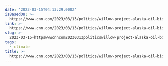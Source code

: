 ```yaml
---
date: '2023-03-15T04:13:29.000Z'
isBasedOn: >-
  https://www.cnn.com/2023/03/13/politics/willow-project-alaska-oil-biden-approval-climate/index.html
link: >-
  https://www.cnn.com/2023/03/13/politics/willow-project-alaska-oil-biden-approval-climate/index.html
slug: >-
  2023-03-15-httpswwwcnncom20230313politicswillow-project-alaska-oil-biden-approval-climateindexhtml
tags:
  - climate
title: >-
  https://www.cnn.com/2023/03/13/politics/willow-project-alaska-oil-biden-approval-climate/index.html
---
```


